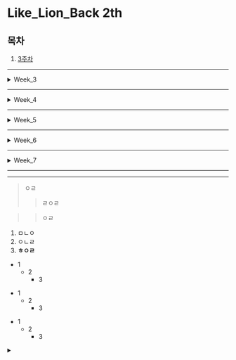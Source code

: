 # Like_Lion_Back 2th

## 목차
1. [3주차](W3_D1_221004)

---


<details>
<summary> Week_3 </summary>

### W3_D1_221004
- `ArrayTest` : 배열 체크
- `Currency` : 화폐 단위 체크 문제
- `EvenOdd` : 짝수 홀수 구별 문제

### W3_D2_221005
- `Constructor` dir : 생성자 연습문제 (계산기)
- `InterfaceTest` dir : Interface 연습 문제
- `Listpractice` dir : List 연습 문제

### W3_D3_221006
- `ListReview` dir : List 복습
- `HashSet_num` dir : Interface를 활용한 랜덤 정수 생성, HashSet으로 중복제거
- `HashSet_alpha` dir : `HashSet_num`를 응용하여 알파벳 생성
- `HashMap` dir : 이름, 깃주소를 put 하고 출력하기
- `HashMap_AlphabetCnt` dir : 문자열에서 알바벳을 찾고 갯수를 저장하는 해쉬맵 구현 

### W3_D4_221007
- `Populaion` dir : 대용량 데이터 처리 프로그램
- `StarFile` dir : 실무에서 사용하는 OOP 예시

</details>


---


<details>
<summary> Week_4 </summary>

### W4_D1_221011
### W4_D2_221012
### W4_D3_221013
### W4_D4_221014

</details>


---


<details>
<summary> Week_5 </summary>

### W5_D1_221017
- `Star01` : 직사각형 별찍기
- `Star02` : 피라미드 별찍기
- `Star_Constructor` : [도전] Constructor를 통해 초기화 할수 있게 Refactoring
- `Star03` : [도전] 마름모 별찍기

</details>


---


<details>
<summary> Week_6 </summary>

### W6_D5_221028 (Hash)
- `Programmers_Hash01` : [프로그래머스 폰켓몬](https://school.programmers.co.kr/learn/courses/30/lessons/1845)
- `Programmers_Hash02` : [프로그래머스 전화번호 목록](https://school.programmers.co.kr/learn/courses/30/lessons/42577)

</details>


---


<details>
<summary> Week_7 </summary>

### W7_D1_221031
- `Programmers_prepareTest` : [프로그래머스 모의고사](https://school.programmers.co.kr/learn/courses/30/lessons/42840)


### W7_D2_221101
- `IsPrime01` : 소수 찾기
- `IsPrime02_Callback` : 소수 찾기 함수를 콜백으로 리팩토리

### W7_D3_221102
- `IsPrimeEratos` : 에라토스테네스의 체로 소수 찾는 함수, [프로그래머스 소수 찾기](https://school.programmers.co.kr/learn/courses/30/lessons/12921)

</details>


---






---


>ㅇㄹ
> >ㄹㅇㄹ

>>ㅇㄹ


1. ㅁㄴㅇ
2. ㅇㄴㄹ
3. **ㅎㅇㄹ**

+ 1
    + 2
        + 3

- 1
  - 2
    - 3

* 1
    * 2
        * 3
  
  
<details>
<summary> </summary>

## 접은 내용

</details>